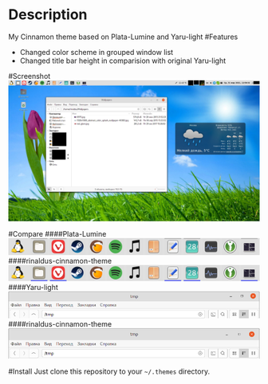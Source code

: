 # Description
My Cinnamon theme based on Plata-Lumine and Yaru-light
#Features
* Changed color scheme in grouped window list
* Changed title bar height in comparision with original Yaru-light

#Screenshot
![screenshot](screenshots/desktop_screenshot.png?raw=true)

#Compare
####Plata-Lumine
![before](screenshots/plata_lumine.png?raw=true)
####rinaldus-cinnamon-theme
![after](screenshots/rinaldus_cinnamon_theme.png?raw=true)
####Yaru-light
![before](screenshots/yaru_light.png?raw=true)
####rinaldus-cinnamon-theme
![after](screenshots/rinaldus_cinnamon_theme2.png?raw=true)

#Install
Just clone this repository to your `~/.themes` directory.
